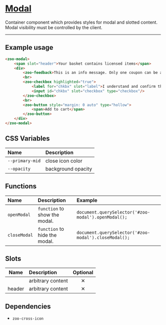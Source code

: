 # [Modal](#modal)

Container component which provides styles for modal and slotted content.
Modal visibility must be controlled by the client.

***

## Example usage

```HTML
<zoo-modal>
	<span slot="header">Your basket contains licensed items</span>
	<div>
		<zoo-feedback>This is an info message. Only one coupon can be accepted with each order.</zoo-feedback>
		<br>
		<zoo-checkbox highlighted="true">
			<label for="chkbx" slot="label">I understand and confirm that ALL of the above statements are true</label>
			<input id="chkbx" slot="checkbox" type="checkbox"/>
		</zoo-checkbox>
		<br>
		<zoo-button style="margin: 0 auto" type="hollow">
			<span>Add to cart</span>
		</zoo-button>
	</div>
</zoo-modal>
```

## CSS Variables

| **Name**        | **Description**    |
| :-------------- | :----------------- |
| `--primary-mid` | close icon color   |
| `--opacity`     | background opacity |

## Functions

| **Name**     | **Description**               | **Example**                                          |
| :----------- | :---------------------------- | :--------------------------------------------------- |
| `openModal`  | `function` to show the modal. | `document.querySelector('#zoo-modal').openModal();`  |
| `closeModal` | `function` to hide the modal. | `document.querySelector('#zoo-modal').closeModal();` |

## Slots

| **Name** | **Description**   | **Optional** |
| :------: | :---------------- | :----------: |
|          | arbitrary content |   &#10005;   |
|  header  | arbitrary content |   &#10005;   |

## Dependencies

- `zoo-cross-icon`
